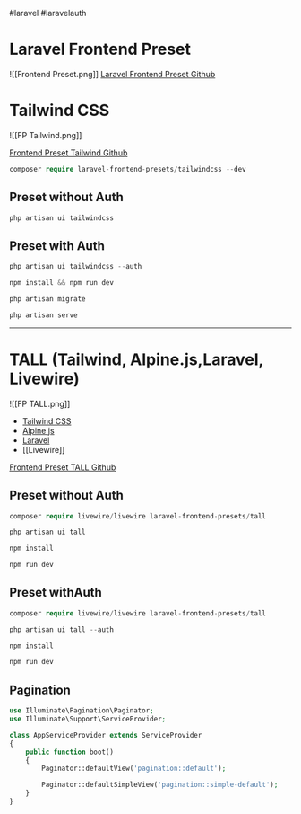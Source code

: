 #laravel #laravelauth 
# Laravel Frontend Preset
![[Frontend Preset.png]]
[Laravel Frontend Preset Github](https://github.com/laravel-frontend-presets)

# Tailwind CSS
![[FP Tailwind.png]]

[Frontend Preset Tailwind Github](https://github.com/laravel-frontend-presets/tailwindcss)

```php
composer require laravel-frontend-presets/tailwindcss --dev 
```

## Preset without Auth

```php
php artisan ui tailwindcss
```

## Preset with Auth

```php
php artisan ui tailwindcss --auth

npm install && npm run dev

php artisan migrate

php artisan serve
```

---

# TALL (Tailwind, Alpine.js,Laravel, Livewire)
![[FP TALL.png]]
-   [Tailwind CSS](https://tailwindcss.com/)
-   [Alpine.js](https://alpinejs.dev/)
-   [Laravel](https://laravel.com/)
-   [[Livewire]]

[Frontend Preset TALL Github](https://github.com/laravel-frontend-presets/tall)





## Preset without Auth

```php
composer require livewire/livewire laravel-frontend-presets/tall

php artisan ui tall

npm install

npm run dev
```

## Preset withAuth

```php
composer require livewire/livewire laravel-frontend-presets/tall

php artisan ui tall --auth

npm install

npm run dev
```

## Pagination

```php
use Illuminate\Pagination\Paginator;
use Illuminate\Support\ServiceProvider;

class AppServiceProvider extends ServiceProvider
{
    public function boot()
    {
        Paginator::defaultView('pagination::default');

        Paginator::defaultSimpleView('pagination::simple-default');
    }
}
```